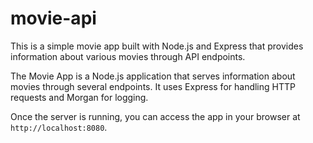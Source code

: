 # movie-api

This is a simple movie app built with Node.js and Express that provides information about various movies through API endpoints.

The Movie App is a Node.js application that serves information about movies through several endpoints. It uses Express for handling HTTP requests and Morgan for logging.

Once the server is running, you can access the app in your browser at `http://localhost:8080`.
